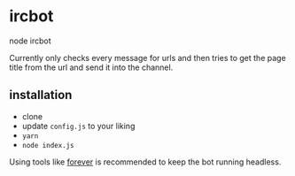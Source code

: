 # ircbot
node ircbot

Currently only checks every message for urls and then tries to get the page title from the url and send it into the channel.


## installation
* clone
* update `config.js` to your liking
* `yarn`
* `node index.js`

Using tools like [forever](https://www.npmjs.com/package/forever) is recommended to keep the bot running headless.
